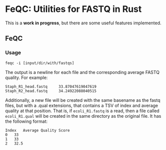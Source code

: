 # FeQC: Utilities for FASTQ in Rust
This is a **work in progress**, but there are some useful features implemented.

## FeQC

### Usage

    feqc -i [input/dir/with/fastqs]

The output is a newline for each file and the corresponding average FASTQ quality. For example:

    Staph_R1_head.fastq     33.87047619047619
    Staph_R2_head.fastq     34.24922088040515

Additionally, a new file will be created with the same basename as the fastq files, but with a .qual extensions, that contains a TSV of index and average quality at that position. That is, if `ecoli_R1.fastq` is a read, then a file called `ecoli_R1.qual` will be created in the same directory as the original file. It has the following format:

    Index	Average Quality Score
    0	33
    1	33
    2	32.5
